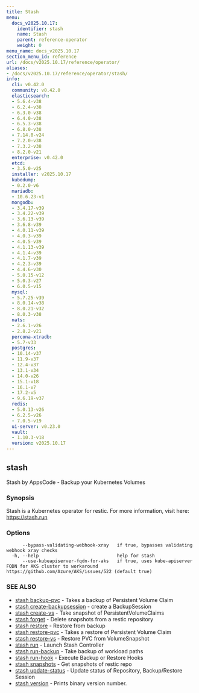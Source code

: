 ```yaml
---
title: Stash
menu:
  docs_v2025.10.17:
    identifier: stash
    name: Stash
    parent: reference-operator
    weight: 0
menu_name: docs_v2025.10.17
section_menu_id: reference
url: /docs/v2025.10.17/reference/operator/
aliases:
- /docs/v2025.10.17/reference/operator/stash/
info:
  cli: v0.42.0
  community: v0.42.0
  elasticsearch:
  - 5.6.4-v38
  - 6.2.4-v38
  - 6.3.0-v38
  - 6.4.0-v38
  - 6.5.3-v38
  - 6.8.0-v38
  - 7.14.0-v24
  - 7.2.0-v38
  - 7.3.2-v38
  - 8.2.0-v21
  enterprise: v0.42.0
  etcd:
  - 3.5.0-v25
  installer: v2025.10.17
  kubedump:
  - 0.2.0-v6
  mariadb:
  - 10.6.23-v1
  mongodb:
  - 3.4.17-v39
  - 3.4.22-v39
  - 3.6.13-v39
  - 3.6.8-v39
  - 4.0.11-v39
  - 4.0.3-v39
  - 4.0.5-v39
  - 4.1.13-v39
  - 4.1.4-v39
  - 4.1.7-v39
  - 4.2.3-v39
  - 4.4.6-v30
  - 5.0.15-v12
  - 5.0.3-v27
  - 6.0.5-v15
  mysql:
  - 5.7.25-v39
  - 8.0.14-v38
  - 8.0.21-v32
  - 8.0.3-v38
  nats:
  - 2.6.1-v26
  - 2.8.2-v21
  percona-xtradb:
  - 5.7-v33
  postgres:
  - 10.14-v37
  - 11.9-v37
  - 12.4-v37
  - 13.1-v34
  - 14.0-v26
  - 15.1-v18
  - 16.1-v7
  - 17.2-v5
  - 9.6.19-v37
  redis:
  - 5.0.13-v26
  - 6.2.5-v26
  - 7.0.5-v19
  ui-server: v0.23.0
  vault:
  - 1.10.3-v18
  version: v2025.10.17
---
```


## stash

Stash by AppsCode - Backup your Kubernetes Volumes

### Synopsis

Stash is a Kubernetes operator for restic. For more information, visit here: https://stash.run

### Options

```
      --bypass-validating-webhook-xray   if true, bypasses validating webhook xray checks
  -h, --help                             help for stash
      --use-kubeapiserver-fqdn-for-aks   if true, uses kube-apiserver FQDN for AKS cluster to workaround https://github.com/Azure/AKS/issues/522 (default true)
```

### SEE ALSO

* [stash backup-pvc](/docs/v2025.10.17/reference/operator/stash_backup-pvc)	 - Takes a backup of Persistent Volume Claim
* [stash create-backupsession](/docs/v2025.10.17/reference/operator/stash_create-backupsession)	 - create a BackupSession
* [stash create-vs](/docs/v2025.10.17/reference/operator/stash_create-vs)	 - Take snapshot of PersistentVolumeClaims
* [stash forget](/docs/v2025.10.17/reference/operator/stash_forget)	 - Delete snapshots from a restic repository
* [stash restore](/docs/v2025.10.17/reference/operator/stash_restore)	 - Restore from backup
* [stash restore-pvc](/docs/v2025.10.17/reference/operator/stash_restore-pvc)	 - Takes a restore of Persistent Volume Claim
* [stash restore-vs](/docs/v2025.10.17/reference/operator/stash_restore-vs)	 - Restore PVC from VolumeSnapshot
* [stash run](/docs/v2025.10.17/reference/operator/stash_run)	 - Launch Stash Controller
* [stash run-backup](/docs/v2025.10.17/reference/operator/stash_run-backup)	 - Take backup of workload paths
* [stash run-hook](/docs/v2025.10.17/reference/operator/stash_run-hook)	 - Execute Backup or Restore Hooks
* [stash snapshots](/docs/v2025.10.17/reference/operator/stash_snapshots)	 - Get snapshots of restic repo
* [stash update-status](/docs/v2025.10.17/reference/operator/stash_update-status)	 - Update status of Repository, Backup/Restore Session
* [stash version](/docs/v2025.10.17/reference/operator/stash_version)	 - Prints binary version number.

